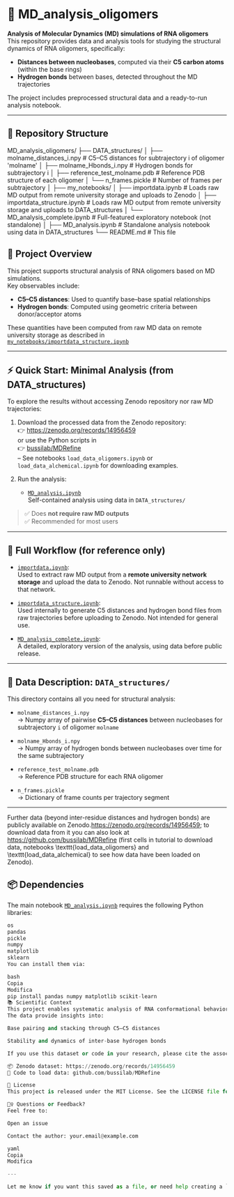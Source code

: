 # 🧬 MD_analysis_oligomers

**Analysis of Molecular Dynamics (MD) simulations of RNA oligomers**  
This repository provides data and analysis tools for studying the structural dynamics of RNA oligomers, specifically:

- **Distances between nucleobases**, computed via their **C5 carbon atoms** (within the base rings)
- **Hydrogen bonds** between bases, detected throughout the MD trajectories

The project includes preprocessed structural data and a ready-to-run analysis notebook.  

---

## 📁 Repository Structure

MD_analysis_oligomers/
├── DATA_structures/
│ ├── molname_distances_i.npy # C5–C5 distances for subtrajectory i of oligomer 'molname'
│ ├── molname_Hbonds_i.npy # Hydrogen bonds for subtrajectory i
│ ├── reference_test_molname.pdb # Reference PDB structure of each oligomer
│ └── n_frames.pickle # Number of frames per subtrajectory
│
├── my_notebooks/
│ ├── importdata.ipynb # Loads raw MD output from remote university storage and uploads to Zenodo
│ ├── importdata_structure.ipynb # Loads raw MD output from remote university storage and uploads to DATA_structures
│ └── MD_analysis_complete.ipynb # Full-featured exploratory notebook (not standalone)
│
├── MD_analysis.ipynb # Standalone analysis notebook using data in DATA_structures
└── README.md # This file


## 🧪 Project Overview

This project supports structural analysis of RNA oligomers based on MD simulations.  
Key observables include:

- **C5–C5 distances**: Used to quantify base–base spatial relationships
- **Hydrogen bonds**: Computed using geometric criteria between donor/acceptor atoms

These quantities have been computed from raw MD data on remote university storage as described in [`my_notebooks/importdata_structure.ipynb`](my_notebooks/importdata_structure.ipynb)

---

## ⚡ Quick Start: Minimal Analysis (from DATA_structures)

To explore the results without accessing Zenodo repository nor raw MD trajectories:

1. Download the processed data from the Zenodo repository:  
   👉 https://zenodo.org/records/14956459  
   or use the Python scripts in  
   👉 [bussilab/MDRefine](https://github.com/bussilab/MDRefine)  
   – See notebooks `load_data_oligomers.ipynb` or `load_data_alchemical.ipynb` for downloading examples.

2. Run the analysis:

   - [`MD_analysis.ipynb`](MD_analysis.ipynb)  
     Self-contained analysis using data in `DATA_structures/`

> ✅ Does **not require raw MD outputs**  
> ✅ Recommended for most users

---

## 🧬 Full Workflow (for reference only)

- [`importdata.ipynb`](my_notebooks/importdata.ipynb):  
  Used to extract raw MD output from a **remote university network storage** and upload the data to Zenodo. Not runnable without access to that network.

- [`importdata_structure.ipynb`](my_notebooks/importdata_structure.ipynb):  
  Used internally to generate C5 distances and hydrogen bond files from raw trajectories before uploading to Zenodo. Not intended for general use.

- [`MD_analysis_complete.ipynb`](my_notebooks/MD_analysis_complete.ipynb):  
  A detailed, exploratory version of the analysis, using data before public release.

---

## 📄 Data Description: `DATA_structures/`

This directory contains all you need for structural analysis:

- `molname_distances_i.npy`  
  → Numpy array of pairwise **C5–C5 distances** between nucleobases for subtrajectory `i` of oligomer `molname`

- `molname_Hbonds_i.npy`  
  → Numpy array of hydrogen bonds between nucleobases over time for the same subtrajectory

- `reference_test_molname.pdb`  
  → Reference PDB structure for each RNA oligomer

- `n_frames.pickle`  
  → Dictionary of frame counts per trajectory segment

---

Further data (beyond inter-residue distances and hydrogen bonds) are publicly available on Zenodo.https://zenodo.org/records/14956459; to download data from it you can also look at https://github.com/bussilab/MDRefine (first cells in tutorial to download data, notebooks \texttt{load\_data\_oligomers} and \texttt{load\_data\_alchemical} to see how data have been loaded on Zenodo).

## 📦 Dependencies

The main notebook [`MD_analysis.ipynb`](MD_analysis.ipynb) requires the following Python libraries:

```python
os
pandas
pickle
numpy
matplotlib
sklearn
You can install them via:

bash
Copia
Modifica
pip install pandas numpy matplotlib scikit-learn
📚 Scientific Context
This project enables systematic analysis of RNA conformational behavior from MD simulations.
The data provide insights into:

Base pairing and stacking through C5–C5 distances

Stability and dynamics of inter-base hydrogen bonds

If you use this dataset or code in your research, please cite the associated Zenodo record.

📦 Zenodo dataset: https://zenodo.org/records/14956459
📖 Code to load data: github.com/bussilab/MDRefine

📜 License
This project is released under the MIT License. See the LICENSE file for details.

🙋‍♀️ Questions or Feedback?
Feel free to:

Open an issue

Contact the author: your.email@example.com

yaml
Copia
Modifica

---

Let me know if you want this saved as a file, or need help creating a `CITATION.cff` or a Zenodo badge.
